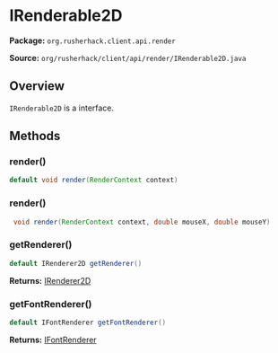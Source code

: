# IRenderable2D

**Package:** `org.rusherhack.client.api.render`

**Source:** `org/rusherhack/client/api/render/IRenderable2D.java`

## Overview

`IRenderable2D` is a interface.

## Methods

### render()

```java
default void render(RenderContext context)
```

### render()

```java
 void render(RenderContext context, double mouseX, double mouseY)
```

### getRenderer()

```java
default IRenderer2D getRenderer()
```

**Returns:** [IRenderer2D](/client/api/render/IRenderer2D.md)

### getFontRenderer()

```java
default IFontRenderer getFontRenderer()
```

**Returns:** [IFontRenderer](/client/api/render/font/IFontRenderer.md)

